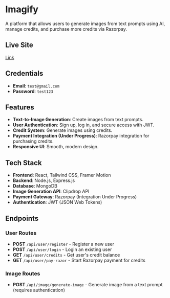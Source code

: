 # Imagify

A platform that allows users to generate images from text prompts using AI, manage credits, and purchase more credits via Razorpay.

## Live Site
[Link](https://imagify-frontend-0eiw.onrender.com/)

## Credentials

- **Email**: `test@gmail.com`
- **Password**: `test123`

## Features
- **Text-to-Image Generation**: Create images from text prompts.
- **User Authentication**: Sign up, log in, and secure access with JWT.
- **Credit System**: Generate images using credits.  
- **Payment Integration (Under Progress)**: Razorpay integration for purchasing credits.
- **Responsive UI**: Smooth, modern design.

## Tech Stack

- **Frontend**: React, Tailwind CSS, Framer Motion
- **Backend**: Node.js, Express.js
- **Database**: MongoDB
- **Image Generation API**: Clipdrop API
- **Payment Gateway**: Razorpay (Integration Under Progress)
- **Authentication**: JWT (JSON Web Tokens)

## Endpoints

### User Routes

- **POST** `/api/user/register` - Register a new user
- **POST** `/api/user/login` - Login an existing user
- **GET** `/api/user/credits` - Get user's credit balance
- **GET** `/api/user/pay-razor` - Start Razorpay payment for credits

### Image Routes

- **POST** `/api/image/generate-image` - Generate image from a text prompt (requires authentication)

